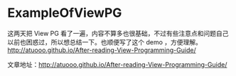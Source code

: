 # ExampleOfViewPG
这两天把 View PG 看了一遍，内容不算多也很基础，不过有些注意点和问题自己以前也困惑过，所以想总结一下。也顺便写了这个 demo ，方便理解。http://atuooo.github.io/After-reading-View-Programming-Guide/

文章地址：http://atuooo.github.io/After-reading-View-Programming-Guide/
